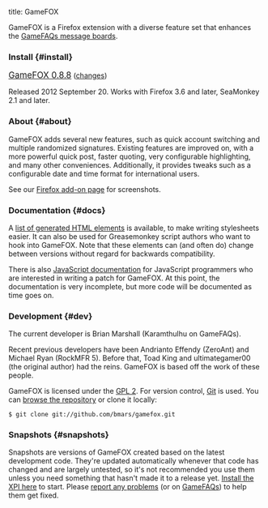 title: GameFOX

GameFOX is a Firefox extension with a diverse feature set that enhances the
[GameFAQs message boards](http://www.gamefaqs.com/boards).

### Install {#install}

<big><a class="install-button"
    href="https://beyondboredom.net/gamefox/download/gamefox-0.8.8.xpi"
    >GameFOX 0.8.8</a></big>
([changes](changes))

Released 2012 September 20. Works with Firefox 3.6 and later, SeaMonkey 2.1 and
later.

### About {#about}

GameFOX adds several new features, such as quick account switching and multiple
randomized signatures. Existing features are improved on, with a more powerful
quick post, faster quoting, very configurable highlighting, and many other
conveniences. Additionally, it provides tweaks such as a configurable date and
time format for international users.

See our [Firefox add-on
page](https://addons.mozilla.org/en-US/firefox/addon/gamefox/) for screenshots.

### Documentation {#docs}

A [list of generated HTML
elements](https://github.com/bmars/gamefox/wiki/Generated-elements) is
available, to make writing stylesheets easier. It can also be used for
Greasemonkey script authors who want to hook into GameFOX. Note that these
elements can (and often do) change between versions without regard for
backwards compatibility.

There is also [JavaScript documentation](docs/js/) for JavaScript programmers
who are interested in writing a patch for GameFOX. At this point, the
documentation is very incomplete, but more code will be documented as time
goes on.

### Development {#dev}

The current developer is Brian Marshall (Karamthulhu on GameFAQs).

Recent previous developers have been Andrianto Effendy (ZeroAnt) and Michael
Ryan (RockMFR 5). Before that, Toad King and ultimategamer00 (the original
author) had the reins. GameFOX is based off the work of these people.

GameFOX is licensed under the [GPL 2](http://www.gnu.org/licenses/gpl-2.0.html).
For version control, [Git](http://git-scm.com/) is used. You can [browse the
repository](https://github.com/bmars/gamefox) or clone it locally:

    $ git clone git://github.com/bmars/gamefox.git

### Snapshots {#snapshots}

Snapshots are versions of GameFOX created based on the latest development code.
They're updated automatically whenever that code has changed and are largely
untested, so it's not recommended you use them unless you need something that
hasn't made it to a release yet. [Install the XPI
here](https://beyondboredom.net/gamefox/download/snapshot/) to start. Please
[report any problems](https://github.com/bmars/gamefox/issues) (or on
[GameFAQs](http://www.gamefaqs.com/boards/565885-blood-money)) to help them get
fixed.
